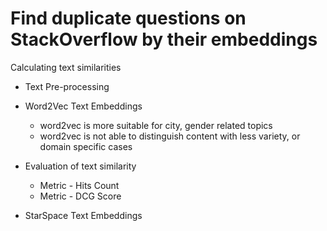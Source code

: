 # Find duplicate questions on StackOverflow by their embeddings

Calculating text similarities

* Text Pre-processing


* Word2Vec Text Embeddings
	* word2vec is more suitable for city, gender related topics
	* word2vec is not able to distinguish content with less variety, or domain specific cases


* Evaluation of text similarity 
	* Metric - Hits Count
	* Metric - DCG Score


* StarSpace Text Embeddings




